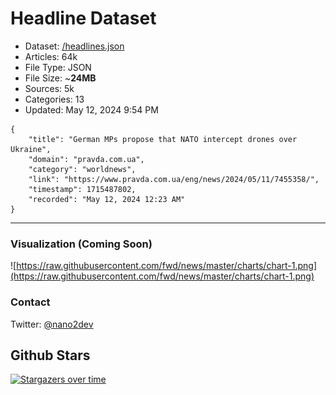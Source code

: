 # Headline Dataset

- Dataset: [/headlines.json](https://raw.githubusercontent.com/fwd/news/master/headlines.json) 
- Articles: 64k
- File Type: JSON
- File Size: ~**24MB**
- Sources: 5k
- Categories: 13
- Updated: May 12, 2024 9:54 PM

```
{
    "title": "German MPs propose that NATO intercept drones over Ukraine",
    "domain": "pravda.com.ua",
    "category": "worldnews",
    "link": "https://www.pravda.com.ua/eng/news/2024/05/11/7455358/",
    "timestamp": 1715487802,
    "recorded": "May 12, 2024 12:23 AM"
}
```

---

### Visualization (Coming Soon)

![https://raw.githubusercontent.com/fwd/news/master/charts/chart-1.png](https://raw.githubusercontent.com/fwd/news/master/charts/chart-1.png)

### Contact 

Twitter: [@nano2dev](https://twitter.com/nano2dev)

## Github Stars

[![Stargazers over time](https://starchart.cc/fwd/news.svg)](https://starchart.cc/fwd/news)
